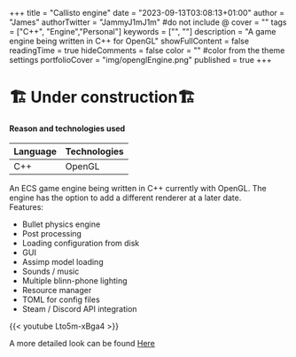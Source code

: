 +++
title = "Callisto engine"
date = "2023-09-13T03:08:13+01:00"
author = "James"
authorTwitter = "JammyJ1mJ1m" #do not include @
cover = ""
tags = ["C++", "Engine","Personal"]
keywords = ["", ""]
description = "A game engine being written in C++ for OpenGL"
showFullContent = false
readingTime = true
hideComments = false
color = "" #color from the theme settings
portfolioCover = "img/openglEngine.png"
published = true
+++

# 🏗️ **Under construction**🏗️

#### Reason and technologies used

| Language    | Technologies|
| ----------- | ----------- |
| C++          |OpenGL   |

An ECS game engine being written in C++ currently with OpenGL. The engine has the option to add a different renderer at a later date.    
Features:
- Bullet physics engine
- Post processing
- Loading configuration from disk
- GUI
- Assimp model loading
- Sounds / music
- Multiple blinn-phone lighting
- Resource manager
- TOML for config files
- Steam / Discord API integration

{{< youtube Lto5m-xBga4 >}}

A more detailed look can be found [Here](https://jammyjimjim.co.uk/posts/callistoengine//)
